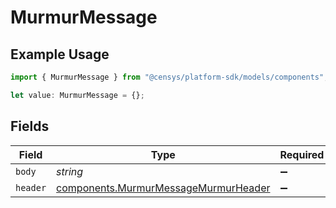 # MurmurMessage

## Example Usage

```typescript
import { MurmurMessage } from "@censys/platform-sdk/models/components";

let value: MurmurMessage = {};
```

## Fields

| Field                                                                                        | Type                                                                                         | Required                                                                                     | Description                                                                                  |
| -------------------------------------------------------------------------------------------- | -------------------------------------------------------------------------------------------- | -------------------------------------------------------------------------------------------- | -------------------------------------------------------------------------------------------- |
| `body`                                                                                       | *string*                                                                                     | :heavy_minus_sign:                                                                           | N/A                                                                                          |
| `header`                                                                                     | [components.MurmurMessageMurmurHeader](../../models/components/murmurmessagemurmurheader.md) | :heavy_minus_sign:                                                                           | N/A                                                                                          |